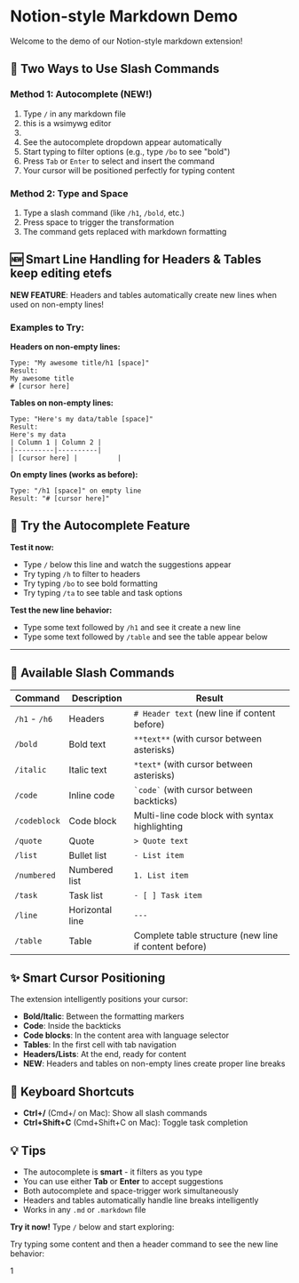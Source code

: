 # Notion-style Markdown Demo

Welcome to the demo of our Notion-style markdown extension!

## 🎯 Two Ways to Use Slash Commands

### Method 1: Autocomplete (NEW!)

1. Type `/` in any markdown file
2. this is a wsimywg editor
3.
4. See the autocomplete dropdown appear automatically
5. Start typing to filter options (e.g., type `/bo` to see "bold")
6. Press `Tab` or `Enter` to select and insert the command
7. Your cursor will be positioned perfectly for typing content

### Method 2: Type and Space

1. Type a slash command (like `/h1`, `/bold`, etc.)
2. Press space to trigger the transformation
3. The command gets replaced with markdown formatting

## 🆕 Smart Line Handling for Headers & Tables keep editing etefs

**NEW FEATURE**: Headers and tables automatically create new lines when used on non-empty lines!

### Examples to Try:

**Headers on non-empty lines:**

```
Type: "My awesome title/h1 [space]"
Result: 
My awesome title
# [cursor here]
```

**Tables on non-empty lines:**

```
Type: "Here's my data/table [space]"
Result:
Here's my data
| Column 1 | Column 2 |
|----------|----------|
| [cursor here] |          |
```

**On empty lines (works as before):**

```
Type: "/h1 [space]" on empty line
Result: "# [cursor here]"
```

## 🚀 Try the Autocomplete Feature

**Test it now:**

- Type `/` below this line and watch the suggestions appear
- Try typing `/h` to filter to headers
- Try typing `/bo` to see bold formatting
- Try typing `/ta` to see table and task options

**Test the new line behavior:**

- Type some text followed by `/h1` and see it create a new line
- Type some text followed by `/table` and see the table appear below

---

## 📝 Available Slash Commands


| Command       | Description     | Result                                                |
| --------------- | ----------------- | ------------------------------------------------------- |
| `/h1` - `/h6` | Headers         | `# Header text` (new line if content before)          |
| `/bold`       | Bold text       | `**text**` (with cursor between asterisks)            |
| `/italic`     | Italic text     | `*text*` (with cursor between asterisks)              |
| `/code`       | Inline code     | `` `code` `` (with cursor between backticks)          |
| `/codeblock`  | Code block      | Multi-line code block with syntax highlighting        |
| `/quote`      | Quote           | `> Quote text`                                        |
| `/list`       | Bullet list     | `- List item`                                         |
| `/numbered`   | Numbered list   | `1. List item`                                        |
| `/task`       | Task list       | `- [ ] Task item`                                     |
| `/line`       | Horizontal line | `---`                                                 |
| `/table`      | Table           | Complete table structure (new line if content before) |

## ✨ Smart Cursor Positioning

The extension intelligently positions your cursor:

- **Bold/Italic**: Between the formatting markers
- **Code**: Inside the backticks
- **Code blocks**: In the content area with language selector
- **Tables**: In the first cell with tab navigation
- **Headers/Lists**: At the end, ready for content
- **NEW**: Headers and tables on non-empty lines create proper line breaks

## 🎹 Keyboard Shortcuts

- **Ctrl+/** (Cmd+/ on Mac): Show all slash commands
- **Ctrl+Shift+C** (Cmd+Shift+C on Mac): Toggle task completion

## 💡 Tips

- The autocomplete is **smart** - it filters as you type
- You can use either **Tab** or **Enter** to accept suggestions
- Both autocomplete and space-trigger work simultaneously
- Headers and tables automatically handle line breaks intelligently
- Works in any `.md` or `.markdown` file

**Try it now!** Type `/` below and start exploring:

Try typing some content and then a header command to see the new line behavior:

1
